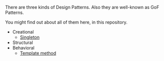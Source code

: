 There are three kinds of Design Patterns. Also they are well-known as GoF Patterns.

You might find out about all of them here, in this repository.

* Creational
    * [Singleton](https://github.com/andrewtobilko/patterns/tree/master/src/com/tobilko/singleton/ "Singleton")
* Structural
* Behavioral
    * [Template method](https://github.com/andrewtobilko/patterns/tree/master/src/com/tobilko/templatemethod/ "Template method")
